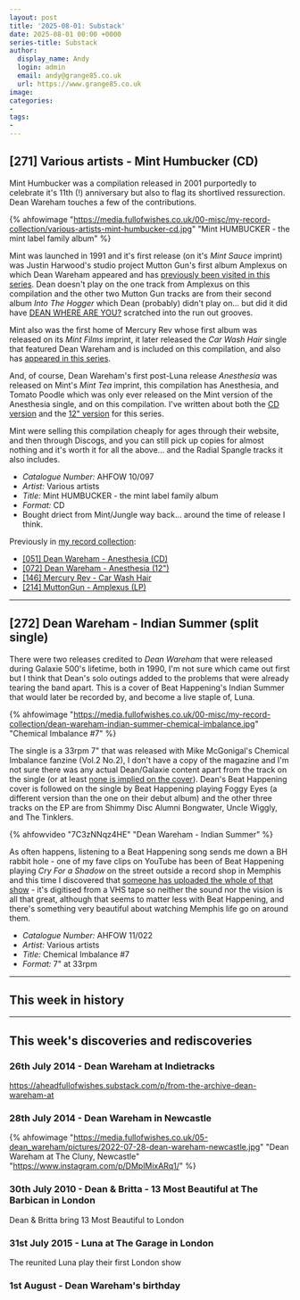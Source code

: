 ```yaml
---
layout: post
title: '2025-08-01: Substack'
date: 2025-08-01 00:00 +0000
series-title: Substack
author:
  display_name: Andy
  login: admin
  email: andy@grange85.co.uk
  url: https://www.grange85.co.uk
image:
categories:
-
tags:
-
---
```

## [271] Various artists - Mint Humbucker (CD)

Mint Humbucker was a compilation released in 2001 purportedly to celebrate it's 11th (!) anniversary but also to flag its shortlived ressurection. Dean Wareham touches a few of the contributions.

{% ahfowimage "https://media.fullofwishes.co.uk/00-misc/my-record-collection/various-artists-mint-humbucker-cd.jpg" "Mint HUMBUCKER - the mint label family album" %}

Mint was launched in 1991 and it's first release (on it's _Mint Sauce_ imprint) was Justin Harwood's studio project Mutton Gun's first album Amplexus on which Dean Wareham appeared and has [previously been visited in this series](/2025/01/13/my-record-collection-mutton-gun-amplexus-lp/). Dean doesn't play on the one track from Amplexus on this compilation and the other two Mutton Gun tracks are from their second album _Into The Hogger_ which Dean (probably) didn't play on... but did it did have [DEAN WHERE ARE YOU?](https://media.fullofwishes.co.uk/00-misc/my-record-collection/mutton-gun-into-the-hogger-runout-groove.jpg) scratched into the run out grooves.

Mint also was the first home of Mercury Rev whose first album was released on its _Mint Films_ imprint, it later released the _Car Wash Hair_ single that featured Dean Wareham and is included on this compilation, and also has [appeared in this series](/2024/05/27/my-record-collection-139-mercury-rev-car-wash-hair/).

And, of course, Dean Wareham's first post-Luna release _Anesthesia_ was released on Mint's _Mint Tea_ imprint, this compilation has Anesthesia, and Tomato Poodle which was only ever released on the Mint version of the Anesthesia single, and on this compilation. I've written about both the [CD version](/2023/07/13/my-record-collection-051-dean-wareham-anesthesia/) and the [12" version](/2023/09/14/my-record-collection-069-dean-wareham-anesthesia/) for this series.

Mint were selling this compilation cheaply for ages through their website, and then through Discogs, and you can still pick up copies for almost nothing and it's worth it for all the above... and the Radial Spangle tracks it also includes.

 - *Catalogue Number:* AHFOW 10/097
 - *Artist:* Various artists
 - *Title:* Mint HUMBUCKER - the mint label family album
 - *Format:* CD
 - Bought driect from Mint/Jungle way back... around the time of release I think.

Previously in [my record collection](/category/my-record-collection):
 - [[051] Dean Wareham - Anesthesia (CD)](/2023/07/13/my-record-collection-051-dean-wareham-anesthesia/)
 - [[072] Dean Wareham - Anesthesia (12")](/2023/09/14/my-record-collection-069-dean-wareham-anesthesia/)
 - [[146] Mercury Rev - Car Wash Hair](/2024/05/27/my-record-collection-139-mercury-rev-car-wash-hair/)
 - [[214] MuttonGun - Amplexus (LP)](/2025/01/13/my-record-collection-mutton-gun-amplexus-lp/)

---

## [272] Dean Wareham - Indian Summer (split single)

There were two releases credited to _Dean Wareham_ that were released during Galaxie 500's lifetime, both in 1990, I'm not sure which came out first but I think that Dean's solo outings added to the problems that were already tearing the band apart. This is a cover of Beat Happening's Indian Summer that would later be recorded by, and become a live staple of, Luna.

{% ahfowimage "https://media.fullofwishes.co.uk/00-misc/my-record-collection/dean-wareham-indian-summer-chemical-imbalance.jpg" "Chemical Imbalance #7" %}

The single is a 33rpm 7" that was released with Mike McGonigal's Chemical Imbalance fanzine (Vol.2 No.2), I don't have a copy of the magazine and I'm not sure there was any actual Dean/Galaxie content apart from the track on the single (or at least <a href="https://media.fullofwishes.co.uk/00-misc/my-record-collection/chemical-imbalance-2-2.jpg">none is implied on the cover</a>). Dean's Beat Happening cover is followed on the single by Beat Happening playing Foggy Eyes (a different version than the one on their debut album) and the other three tracks on the EP are from Shimmy Disc Alumni Bongwater, Uncle Wiggly, and The Tinklers.

{% ahfowvideo "7C3zNNqz4HE" "Dean Wareham - Indian Summer" %}

As often happens, listening to a Beat Happening song sends me down a BH rabbit hole - one of my fave clips on YouTube has been of Beat Happening playing _Cry For a Shadow_ on the street outside a record shop in Memphis and this time I discovered that [someone has uploaded the whole of that show](https://www.youtube.com/watch?v=95XbTgEfSRY) - it's digitised from a VHS tape so neither the sound nor the vision is all that great, although that seems to matter less with Beat Happening, and there's something very beautiful about watching Memphis life go on around them.

 - *Catalogue Number:* AHFOW 11/022
 - *Artist:* Various artists
 - *Title:* Chemical Imbalance #7
 - *Format:* 7" at 33rpm

---

## This week in history


---

## This week's discoveries and rediscoveries

### 26th July 2014 - Dean Wareham at Indietracks

https://aheadfullofwishes.substack.com/p/from-the-archive-dean-wareham-at

### 28th July 2014 - Dean Wareham in Newcastle

{% ahfowimage "https://media.fullofwishes.co.uk/05-dean_wareham/pictures/2022-07-28-dean-wareham-newcastle.jpg" "Dean Wareham at The Cluny, Newcastle" "https://www.instagram.com/p/DMplMixARq1/" %} 

### 30th July 2010 - Dean & Britta - 13 Most Beautiful at The Barbican in London

Dean & Britta bring 13 Most Beautiful to London

### 31st July 2015 - Luna at The Garage in London

The reunited Luna play their first London show

### 1st August - Dean Wareham's birthday



